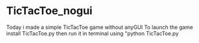 # TicTacToe_nogui
Today i made a simple TicTacToe game without anyGUI
To launch the game install TicTacToe.py then run it in terminal using "python TicTacToe.py
